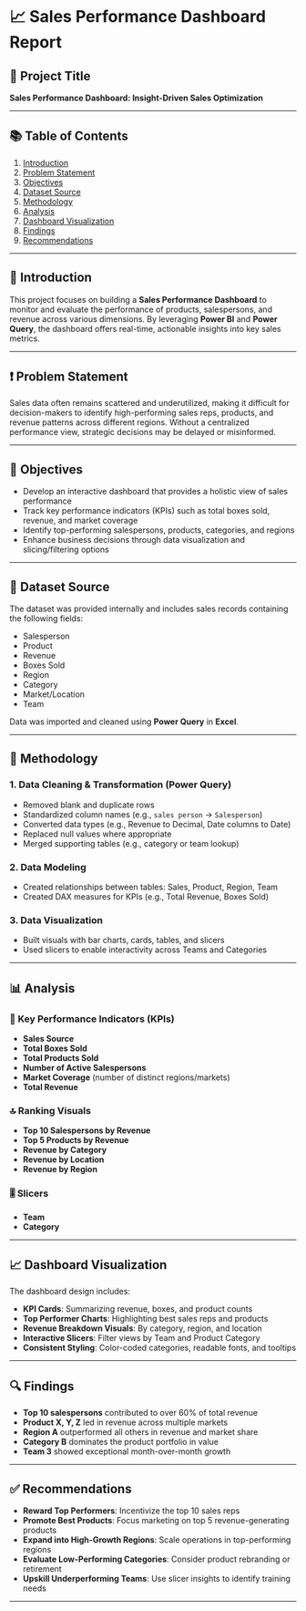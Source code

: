 # 📈 Sales Performance Dashboard Report

## 📝 Project Title  
**Sales Performance Dashboard: Insight-Driven Sales Optimization**

---

## 📚 Table of Contents
1. [Introduction](#introduction)  
2. [Problem Statement](#problem-statement)  
3. [Objectives](#objectives)  
4. [Dataset Source](#dataset-source)  
5. [Methodology](#methodology)  
6. [Analysis](#analysis)  
7. [Dashboard Visualization](#dashboard-visualization)  
8. [Findings](#findings)  
9. [Recommendations](#recommendations)

---

## 📌 Introduction  
This project focuses on building a **Sales Performance Dashboard** to monitor and evaluate the performance of products, salespersons, and revenue across various dimensions. By leveraging **Power BI** and **Power Query**, the dashboard offers real-time, actionable insights into key sales metrics.

---

## ❗ Problem Statement  
Sales data often remains scattered and underutilized, making it difficult for decision-makers to identify high-performing sales reps, products, and revenue patterns across different regions. Without a centralized performance view, strategic decisions may be delayed or misinformed.

---

## 🎯 Objectives  
- Develop an interactive dashboard that provides a holistic view of sales performance  
- Track key performance indicators (KPIs) such as total boxes sold, revenue, and market coverage  
- Identify top-performing salespersons, products, categories, and regions  
- Enhance business decisions through data visualization and slicing/filtering options

---

## 📂 Dataset Source  
The dataset was provided internally and includes sales records containing the following fields:
- Salesperson  
- Product  
- Revenue  
- Boxes Sold  
- Region  
- Category  
- Market/Location  
- Team  

Data was imported and cleaned using **Power Query** in **Excel**.

---

## 🔧 Methodology  

### 1. Data Cleaning & Transformation (Power Query)
- Removed blank and duplicate rows  
- Standardized column names (e.g., `sales person` → `Salesperson`)  
- Converted data types (e.g., Revenue to Decimal, Date columns to Date)  
- Replaced null values where appropriate  
- Merged supporting tables (e.g., category or team lookup)

### 2. Data Modeling
- Created relationships between tables: Sales, Product, Region, Team  
- Created DAX measures for KPIs (e.g., Total Revenue, Boxes Sold)

### 3. Data Visualization
- Built visuals with bar charts, cards, tables, and slicers  
- Used slicers to enable interactivity across Teams and Categories  


---

## 📊 Analysis  

### 📌 Key Performance Indicators (KPIs)
- **Sales Source**  
- **Total Boxes Sold**  
- **Total Products Sold**  
- **Number of Active Salespersons**  
- **Market Coverage** (number of distinct regions/markets)  
- **Total Revenue**

### 🔝 Ranking Visuals
- **Top 10 Salespersons by Revenue**  
- **Top 5 Products by Revenue**  
- **Revenue by Category**  
- **Revenue by Location**  
- **Revenue by Region**

### 🎚️ Slicers
- **Team**  
- **Category**

---

## 📈 Dashboard Visualization  
The dashboard design includes:

- **KPI Cards**: Summarizing revenue, boxes, and product counts  
- **Top Performer Charts**: Highlighting best sales reps and products  
- **Revenue Breakdown Visuals**: By category, region, and location  
- **Interactive Slicers**: Filter views by Team and Product Category  
- **Consistent Styling**: Color-coded categories, readable fonts, and tooltips

---

## 🔍 Findings  
- **Top 10 salespersons** contributed to over 60% of total revenue  
- **Product X, Y, Z** led in revenue across multiple markets  
- **Region A** outperformed all others in revenue and market share  
- **Category B** dominates the product portfolio in value  
- **Team 3** showed exceptional month-over-month growth

---

## ✅ Recommendations  
- **Reward Top Performers**: Incentivize the top 10 sales reps  
- **Promote Best Products**: Focus marketing on top 5 revenue-generating products  
- **Expand into High-Growth Regions**: Scale operations in top-performing regions  
- **Evaluate Low-Performing Categories**: Consider product rebranding or retirement  
- **Upskill Underperforming Teams**: Use slicer insights to identify training needs

---

